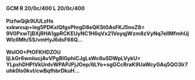 #### GCM R 20/0c/400 L 20/0c/400
**PizfwQijk9UULzHs**<br/>**xxkwvup+Ieg5PDKxlQfgxPhrgD8eQKSt0AsFKJ5noZ8=**<br/>**9V0PxwTjBXjRHA1gpRCKEUyNC1H6qVx21VoyqjWzm8zVyNq7ellMfmhUjWlcllMh/SS/vmHyJ6dsF66Q...**<br/><br/>
**WslO0+PtOFKHDZOU**<br/>**IjLkGr6wniiucjAvVPgBIGphiCJgLsWc6uSDWpLVykU=**<br/>**YLpxhDHPlVkUrdvWPAPJPjJOep/6LYo+sgGCcRraK9UaWcyGAq5QO3lr7uhk0ls0kvI/cwBqfhbrDkuH...**